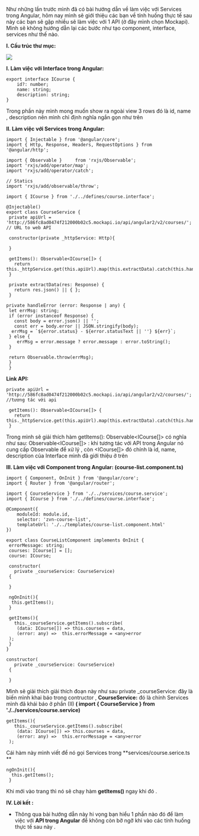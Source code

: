 Như những lần trước mình đã có bài hướng dẫn về làm việc với Services trong Angular, hôm nay mình sẽ giới thiệu các bạn về tính huống thực tế sau này các bạn sẽ gặp nhiều sẽ làm việc với 1 API (ở đây mình chọn Mockapi). Mình sẽ không hướng dẫn lại các bước như tạo component, interface, services như thế nào. 

**I. Cấu trúc thư mục:**

![](https://images.viblo.asia/2c81b295-f428-45c4-9a31-705ad72d09ea.png)

**I.  Làm việc với Interface trong Angular:**

```
export interface ICourse {
	id?: number;
	name: string;
	description: string;
}
```

Trong phần này mình mong muốn show ra ngoài view 3 rows đó là id, name , description nên mình chỉ định nghĩa ngắn gọn như trên

**II.  Làm việc với Services trong Angular:**

```
import { Injectable } from '@angular/core';
import { Http, Response, Headers, RequestOptions } from '@angular/http';

import { Observable }     from 'rxjs/Observable';
import 'rxjs/add/operator/map';
import 'rxjs/add/operator/catch';

// Statics
import 'rxjs/add/observable/throw';

import { ICourse } from './../defines/course.interface';

@Injectable()
export class CourseService {
 private apiUrl = 'http://586fc8ad0474f212000b02c5.mockapi.io/api/angular2/v2/courses/';  // URL to web API

 constructor(private _httpService: Http){

 }

 getItems(): Observable<ICourse[]> {
   return this._httpService.get(this.apiUrl).map(this.extractData).catch(this.handleError);
 }

 private extractData(res: Response) {
   return res.json() || { };
 }

private handleError (error: Response | any) {
 let errMsg: string;
 if (error instanceof Response) {
   const body = error.json() || '';
   const err = body.error || JSON.stringify(body);
  errMsg = `${error.status} - ${error.statusText || ''} ${err}`;
 } else {
    errMsg = error.message ? error.message : error.toString();
 }
 
 return Observable.throw(errMsg);
 }
 }
```

**Link API:**

```
private apiUrl = 'http://586fc8ad0474f212000b02c5.mockapi.io/api/angular2/v2/courses/';   //tương tác với api 
```

```
 getItems(): Observable<ICourse[]> {
   return this._httpService.get(this.apiUrl).map(this.extractData).catch(this.handleError);
 }
```

Trong mình sẽ giải thích hàm getItems(): Observable<ICourse[]>  có nghĩa như sau:  Observable<ICourse[]>  : khi tương tác với API trong Angular nó cung cấp Observable để xử lý , còn <ICourse[]> đó chính là id, name, description của Interface mình đã giới thiệu ở trên 

**III.  Làm việc với Component trong Angular: (course-list.component.ts)**

```
import { Component, OnInit } from '@angular/core';
import { Router } from '@angular/router';

import { CourseService } from './../services/course.service';
import { ICourse } from './../defines/course.interface';

@Component({
	moduleId: module.id,
	selector: 'zvn-course-list',
	templateUrl: './../templates/course-list.component.html'
})

export class CourseListComponent implements OnInit {
 errorMessage: string;
 courses: ICourse[] = [];
 course: ICourse;

 constructor(
   private _courseService: CourseService)
 {
 
 }

 ngOnInit(){
  this.getItems();
 }

 getItems(){
   this._courseService.getItems().subscribe(
    (data: ICourse[]) => this.courses = data,
    (error: any) =>  this.errorMessage = <any>error
 );
 }
}
```

```
constructor(
   private _courseService: CourseService)
 {
 
 }
```
Mình sẽ giải thích giải thích đoạn này như sau  private _courseService:  đây là biến mình khai báo trong contructor  ,  **CourseService:**  đó là chính Services mình đã khái báo ở phần (II)  **( import { CourseService } from './../services/course.service)**

```
getItems(){
   this._courseService.getItems().subscribe(
    (data: ICourse[]) => this.courses = data,
    (error: any) =>  this.errorMessage = <any>error
 );
```

Cái hàm này mình viết để nó gọi Services trong  **services/course.serice.ts **

```
ngOnInit(){
  this.getItems();
 }
```
Khi mới vào trang thì nó sẽ chạy hàm  **getItems()** ngay khi đó .

**IV. Lời kết :** 
- Thông qua bài hướng dẫn này hi vọng bạn hiểu 1 phần nào đó để làm việc với  **API trong Angular** để không còn bỡ ngỡ khi vào các tính huống thực tế sau này .